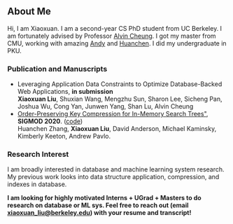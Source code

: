 ## About Me

Hi, I am Xiaoxuan. I am a second-year CS PhD student from UC Berkeley. I am fortunately advised by Professor [Alvin Cheung](https://people.eecs.berkeley.edu/~akcheung/). I got my master from CMU, working with amazing [Andy](http://www.cs.cmu.edu/~pavlo/) and [Huanchen](http://www.cs.cmu.edu/~huanche1/). I did my undergraduate in PKU.

### Publication and Manuscripts
- Leveraging Application Data Constraints to Optimize Database-Backed Web Applications, **in submission** \
  **Xiaoxuan Liu**, Shuxian Wang, Mengzhu Sun, Sharon Lee, Sicheng Pan, Joshua Wu, Cong Yan, Junwen Yang, Shan Lu, Alvin Cheung
- [Order-Preserving Key Compression for In-Memory Search Trees"](https://arxiv.org/pdf/2003.02391.pdf), **SIGMOD 2020**. ([code](https://github.com/efficient/HOPE))\
  Huanchen Zhang, **Xiaoxuan Liu**, David Anderson, Michael Kaminsky, Kimberly Keeton, Andrew Pavlo.

### Research Interest

I am broadly interested in database and machine learning system research. My previous work looks into data structure application, compression, and indexes in database.

**I am looking for highly motivated Interns + UGrad + Masters to do research on database or ML sys. Feel free to reach out (email xiaoxuan_liu@berkeley.edu) with your resume and transcript!**


